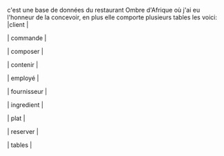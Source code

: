 c'est une base de données du restaurant Ombre d'Afrique où j'ai eu l'honneur de la concevoir, en plus elle comporte plusieurs tables les voici:
|client                   |

| commande                |

| composer                |

| contenir                |

| employé                 |

| fournisseur             |

| ingredient              |

| plat                    |

| reserver                |

| tables                  |
